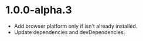 # 1.0.0-alpha.3

  - Add browser platform only if isn't already installed.
  - Update dependencies and devDependencies.

